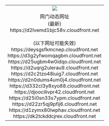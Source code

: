 ﻿<table>
  <tr></tr>
  <tr><td colspan=2 align=center><img src="https://d2lvemd1bjc58v.cloudfront.net/Up/oGate.jpg" /></td></tr>
  <tr><td colspan=2 align=center>网门动态网址<br/>(最新)
<br>https://d2lvemd1bjc58v.cloudfront.net
<br/><br/>(以下网址可能失效)
<br>https://deysgsfkmcnep.cloudfront.net
<br>https://d3g2yfwomqagbm.cloudfront.net
<br>https://d25ugbm4w0idqo.cloudfront.net
<br>https://d2uqrg2ulerau9.cloudfront.net
<br>https://d2c2tzo48iuig7.cloudfront.net
<br>https://d2n0dums4um0j4.cloudfront.net
<br>https://d332cl3y8xyo88.cloudfront.net
<br>https://djoocilivpr42.cloudfront.net
<br>https://d25i0sn33s7ypm.cloudfront.net
<br>https://d22zr5qj9pfij6.cloudfront.net
<br>https://d1zymx80lwphav.cloudfront.net
<br>https://dk2tckddcjrex.cloudfront.net
    </td>
  </tr>
</table>
